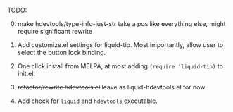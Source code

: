 TODO:

0. make hdevtools/type-info-just-str take a pos like everything else,
might require significant rewrite

0. Add customize.el settings for liquid-tip. Most importantly, allow user to
select the button lock binding.

0. One click install from MELPA, at most adding `(require 'liquid-tip)` to init.el.

0. ~~refactor/rewrite hdevtools.el~~ leave as liquid-hdevtools.el for now

0. Add check for `liquid` and `hdevtools` executable.
